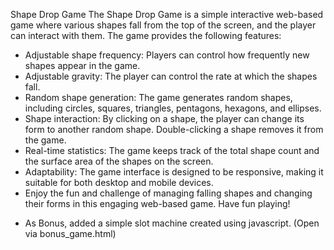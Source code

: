 Shape Drop Game
The Shape Drop Game is a simple interactive web-based game where various shapes fall from the top of the screen, and the player can interact with them. 
The game provides the following features:

- Adjustable shape frequency: Players can control how frequently new shapes appear in the game.
- Adjustable gravity: The player can control the rate at which the shapes fall.
- Random shape generation: The game generates random shapes, including circles, squares, triangles, pentagons, hexagons, and ellipses.
- Shape interaction: By clicking on a shape, the player can change its form to another random shape. Double-clicking a shape removes it from the game.
- Real-time statistics: The game keeps track of the total shape count and the surface area of the shapes on the screen.
- Adaptability: The game interface is designed to be responsive, making it suitable for both desktop and mobile devices.
- Enjoy the fun and challenge of managing falling shapes and changing their forms in this engaging web-based game. Have fun playing!

+ As Bonus, added a simple slot machine created using javascript. (Open via bonus_game.html)
